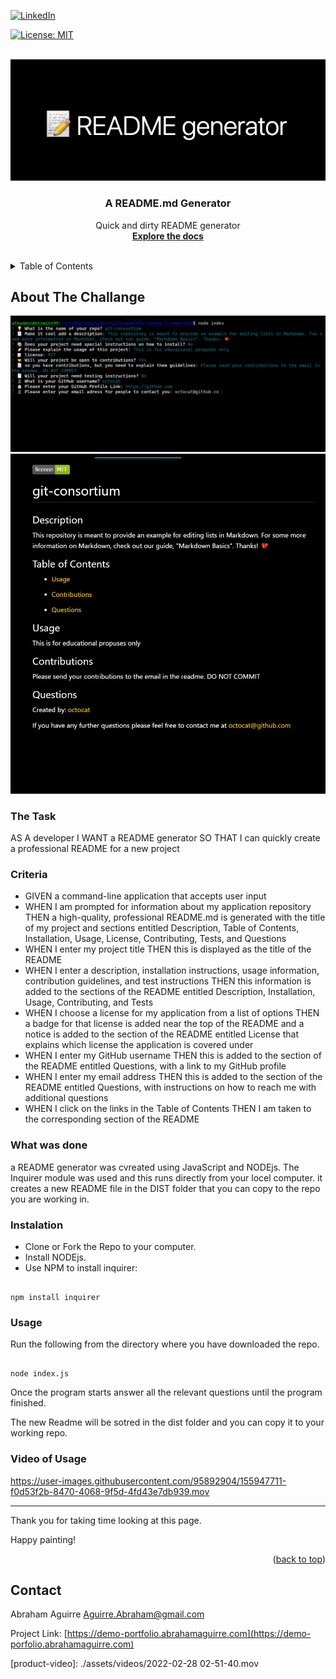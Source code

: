 <div id="top"><div>
<!--
*** This is the Readme for the readme generator 
-->

<!-- Project Shields -->

[![LinkedIn][linkedin-shield]][linkedin-url]

[![License: MIT](https://img.shields.io/badge/License-MIT-yellow.svg)](https://opensource.org/licenses/MIT)

<!-- Project Logo -->
<br />
<div align="center">
    <a href="https://github.com/aaguirre7/the_readme_I_completed">
        <img src="./assets/images/logo_readme.png" alt="logo">
    <a/>
    <h3 align="center">
        A README.md Generator
    </h3>
    <p align="center">
        Quick and dirty README generator
        <br />
        <a href="https://github.com/aaguirre7/the_readme_I_completed">
            <strong>Explore the docs</strong>
        </a>
        <br />
        <br />
</div>

<!-- TABLE OF CONTENTS -->
<details>
  <summary>Table of Contents</summary>
  <ol>
    <li>
      <a href="#about-the-project">About The Project</a>
    </li>
    <li>
        <a href="#what-was-done"> What was done</a>
    </li>
    <li>
        <a href="#instalation"> instalation</a>
    </li>
    <li>
        <a href="#usage"> usage</a>
    </li>
     <li>
        <a href="#video-of-usage"> video</a>
    </li>
    <li>
        <a href="#contact">Contact</a>
    </li>

  </ol>
</details>

<!-- ABOUT THE PROJECT -->
## About The Challange

[![Product Name Screen Shot][product-screenshot1]](./assets/images/screenshot_1.png)
[![Product Name Screen Shot][product-screenshot2]](./assets/images/screenshot_2.png)
### The Task

AS A developer
I WANT a README generator
SO THAT I can quickly create a professional README for a new project

### Criteria

- GIVEN a command-line application that accepts user input
- WHEN I am prompted for information about my application repository
THEN a high-quality, professional README.md is generated with the title of my project and sections entitled Description, Table of Contents, Installation, Usage, License, Contributing, Tests, and Questions
- WHEN I enter my project title
THEN this is displayed as the title of the README
- WHEN I enter a description, installation instructions, usage information, contribution guidelines, and test instructions
THEN this information is added to the sections of the README entitled Description, Installation, Usage, Contributing, and Tests
- WHEN I choose a license for my application from a list of options
THEN a badge for that license is added near the top of the README and a notice is added to the section of the README entitled License that explains which license the application is covered under
- WHEN I enter my GitHub username
THEN this is added to the section of the README entitled Questions, with a link to my GitHub profile
- WHEN I enter my email address
THEN this is added to the section of the README entitled Questions, with instructions on how to reach me with additional questions
- WHEN I click on the links in the Table of Contents
THEN I am taken to the corresponding section of the README

### What was done

a README generator was cvreated using JavaScript and NODEjs.
The Inquirer module was used and this runs directly from your locel computer. it creates a new README file in the DIST folder that you can copy to the repo you are working in.

### Instalation

- Clone or Fork the Repo to your computer.
- Install NODEjs.
- Use NPM to install inquirer:

```

npm install inquirer 

```

### Usage

Run the following from the directory where you have downloaded the repo.

```

node index.js

```

Once the program starts answer all the relevant questions until the program finished.

The new Readme will be sotred in the dist folder and you can copy it to your working repo.

### Video of Usage

https://user-images.githubusercontent.com/95892904/155947711-f0d53f2b-8470-4068-9f5d-4fd43e7db939.mov


-------------------------
Thank you for taking time looking at this page.

Happy painting!

<p align="right">(<a href="#top">back to top</a>)</p>

<!-- CONTACT -->
## Contact

Abraham Aguirre Aguirre.Abraham@gmail.com

Project Link: [https://demo-portfolio.abrahamaguirre.com](https://demo-porfolio.abrahamaguirre.com)

<!-- MARKDOWN LINKS & IMAGES -->
[linkedin-shield]: https://img.shields.io/badge/-LinkedIn-black.svg?style=for-the-badge&logo=linkedin&colorB=555
[linkedin-url]: https://www.linkedin.com/in/abraham-aguirre-1b237293/
[product-screenshot1]: ./assets/images/screenshot_1.png
[product-screenshot2]: ./assets/images/screenshot_2.png
[product-video]: ./assets/videos/2022-02-28 02-51-40.mov
